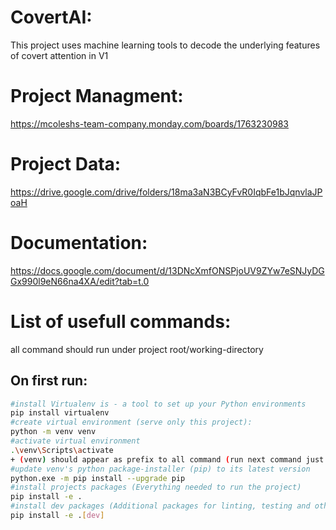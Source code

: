 # CovertAI:
This project uses machine learning tools to decode the underlying features of covert attention in V1

# Project Managment:
https://mcoleshs-team-company.monday.com/boards/1763230983

# Project Data:
https://drive.google.com/drive/folders/18ma3aN3BCyFvR0IqbFe1bJqnvlaJPoaH

# Documentation:
https://docs.google.com/document/d/13DNcXmfONSPjoUV9ZYw7eSNJyDGGx990l9eN66na4XA/edit?tab=t.0

# List of usefull commands:
all command should run under project root/working-directory

## On first run:
```bash 
#install Virtualenv is - a tool to set up your Python environments
pip install virtualenv
#create virtual environment (serve only this project):
python -m venv venv
#activate virtual environment
.\venv\Scripts\activate
+ (venv) should appear as prefix to all command (run next command just after activating venv)
#update venv's python package-installer (pip) to its latest version
python.exe -m pip install --upgrade pip
#install projects packages (Everything needed to run the project)
pip install -e .
#install dev packages (Additional packages for linting, testing and other developer tools)
pip install -e .[dev]
``` 
